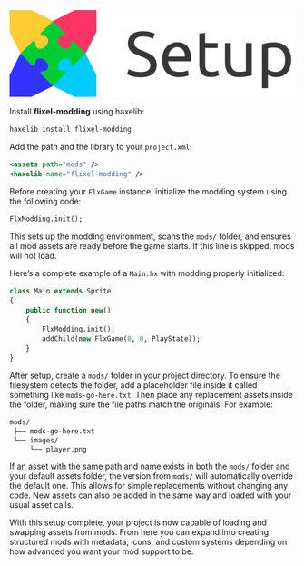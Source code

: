 ![](assets/images/documentation/setup.png?raw=true)

Install **flixel-modding** using haxelib:

```sh
haxelib install flixel-modding
```

Add the path and the library to your `project.xml`:

```xml
<assets path="mods" />
<haxelib name="flixel-modding" />
```

Before creating your `FlxGame` instance, initialize the modding system using the following code:

```haxe
FlxModding.init();
```

This sets up the modding environment, scans the `mods/` folder, and ensures all mod assets are ready before the game starts. If this line is skipped, mods will not load.

Here’s a complete example of a `Main.hx` with modding properly initialized:

```haxe
class Main extends Sprite
{
    public function new()
    {
        FlxModding.init();
        addChild(new FlxGame(0, 0, PlayState));
    }
}
```

After setup, create a `mods/` folder in your project directory. To ensure the filesystem detects the folder, add a placeholder file inside it called something like `mods-go-here.txt`. Then place any replacement assets inside the folder, making sure the file paths match the originals. For example:

```
mods/
 ├── mods-go-here.txt
 └── images/
     └── player.png
```

If an asset with the same path and name exists in both the `mods/` folder and your default assets folder, the version from `mods/` will automatically override the default one. This allows for simple replacements without changing any code. New assets can also be added in the same way and loaded with your usual asset calls.

With this setup complete, your project is now capable of loading and swapping assets from mods. From here you can expand into creating structured mods with metadata, icons, and custom systems depending on how advanced you want your mod support to be.